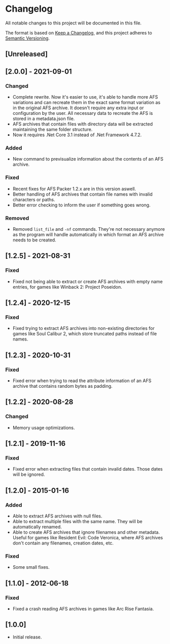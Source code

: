 # Changelog
All notable changes to this project will be documented in this file.

The format is based on [Keep a Changelog](https://keepachangelog.com/en/1.0.0/),
and this project adheres to [Semantic Versioning](https://semver.org/spec/v2.0.0.html).

## [Unreleased]

## [2.0.0] - 2021-09-01
### Changed
- Complete rewrite. Now it's easier to use, it's able to handle more AFS variations and can recreate them in the exact same format variation as in the original AFS archive. It doesn't require any extra input or configuration by the user. All necessary data to recreate the AFS is stored in a metadata.json file.
- AFS archives that contain files with directory data will be extracted maintaining the same folder structure.
- Now it requires .Net Core 3.1 instead of .Net Framework 4.7.2.
### Added
- New command to previsualize information about the contents of an AFS archive.
### Fixed
- Recent fixes for AFS Packer 1.2.x are in this version aswell.
- Better handling of AFS archives that contain file names with invalid characters or paths.
- Better error checking to inform the user if something goes wrong.
### Removed
- Removed `list_file` and `-nf` commands. They're not necessary anymore as the program will handle automatically in which format an AFS archive needs to be created.

## [1.2.5] - 2021-08-31
### Fixed
- Fixed not being able to extract or create AFS archives with empty name entries, for games like Winback 2: Project Poseidon.

## [1.2.4] - 2020-12-15
### Fixed
- Fixed trying to extract AFS archives into non-existing directories for games like Soul Calibur 2, which store truncated paths instead of file names.

## [1.2.3] - 2020-10-31
### Fixed
- Fixed error when trying to read the attribute information of an AFS archive that contains random bytes as padding.

## [1.2.2] - 2020-08-28
### Changed
- Memory usage optimizations.

## [1.2.1] - 2019-11-16
### Fixed
- Fixed error when extracting files that contain invalid dates. Those dates will be ignored.

## [1.2.0] - 2015-01-16
### Added
- Able to extract AFS archives with null files.
- Able to extract multiple files with the same name. They will be automatically renamed.
- Able to create AFS archives that ignore filenames and other metadata. Useful for games like Resident Evil: Code Veronica, where AFS archives don't contain any filenames, creation dates, etc.

### Fixed
- Some small fixes.

## [1.1.0] - 2012-06-18
### Fixed
- Fixed a crash reading AFS archives in games like Arc Rise Fantasia.

## [1.0.0]
- Initial release.